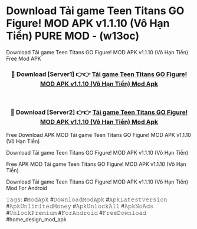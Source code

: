 # Download Tải game Teen Titans GO Figure! MOD APK v1.1.10 (Vô Hạn Tiền) PURE MOD - (w13oc)
Download Tải game Teen Titans GO Figure! MOD APK v1.1.10 (Vô Hạn Tiền) Free Mod APK

<div align="center">
<h3>🔴 Download [Server1] 👉👉 <a href="https://apk-comot.site?title=Tải_game_Teen_Titans_GO_Figure!_MOD_APK_v1.1.10_(Vô_Hạn_Tiền)">Tải game Teen Titans GO Figure! MOD APK v1.1.10 (Vô Hạn Tiền) Mod Apk</a></h3><br>

<h3>🔴 Download [Server2] 👉👉 <a href="https://apk-comot.site?title=Tải_game_Teen_Titans_GO_Figure!_MOD_APK_v1.1.10_(Vô_Hạn_Tiền)">Tải game Teen Titans GO Figure! MOD APK v1.1.10 (Vô Hạn Tiền) Mod Apk</a></h3>
</div>


Free Download APK MOD Tải game Teen Titans GO Figure! MOD APK v1.1.10 (Vô Hạn Tiền)

Download Tải game Teen Titans GO Figure! MOD APK v1.1.10 (Vô Hạn Tiền) 

Free APK MOD Tải game Teen Titans GO Figure! MOD APK v1.1.10 (Vô Hạn Tiền) 

Download Tải game Teen Titans GO Figure! MOD APK v1.1.10 (Vô Hạn Tiền) Mod For Android

𝚃𝚊𝚐𝚜: #𝙼𝚘𝚍𝙰𝚙𝚔 #𝙳𝚘𝚠𝚗𝚕𝚘𝚊𝚍𝙼𝚘𝚍𝙰𝚙𝚔 #𝙰𝚙𝚔𝙻𝚊𝚝𝚎𝚜𝚝𝚅𝚎𝚛𝚜𝚒𝚘𝚗 #𝙰𝚙𝚔𝚄𝚗𝚕𝚒𝚖𝚒𝚝𝚎𝚍𝙼𝚘𝚗𝚎𝚢 #𝙰𝚙𝚔𝚄𝚗𝚕𝚘𝚌𝚔𝙰𝚕𝚕 #𝙰𝚙𝚔𝙽𝚘𝙰𝚍𝚜 #𝚄𝚗𝚕𝚘𝚌𝚔𝙿𝚛𝚎𝚖𝚒𝚞𝚖 #𝙵𝚘𝚛𝙰𝚗𝚍𝚛𝚘𝚒𝚍 #𝙵𝚛𝚎𝚎𝙳𝚘𝚠𝚗𝚕𝚘𝚊𝚍 #home_design_mod_apk
